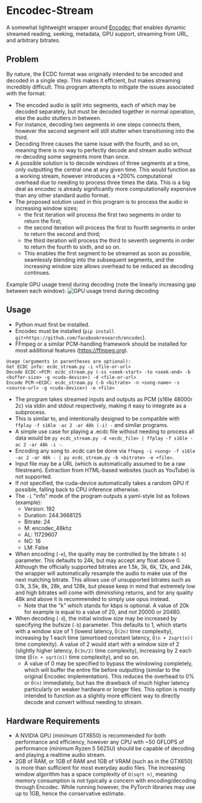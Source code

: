 # Encodec-Stream
A somewhat lightweight wrapper around [Encodec](https://github.com/facebookresearch/encodec) that enables dynamic streamed reading, seeking, metadata, GPU support, streaming from URL, and arbitrary bitrates.

## Problem
By nature, the ECDC format was originally intended to be encoded and decoded in a single step. This makes it efficient, but makes streaming incredibly difficult.
This program attempts to mitigate the issues associated with the format:
- The encoded audio is split into segments, each of which may be decoded separately, but must be decoded together in normal operation, else the audio stutters in between.
- For instance, decoding two segments in one steps connects them, however the second segment will still stutter when transitioning into the third.
- Decoding three causes the same issue with the fourth, and so on, meaning there is no way to perfectly decode and stream audio without re-decoding some segments more than once.
- A possible solution is to decode windows of three segments at a time, only outputting the central one at any given time. This would function as a working stream, however introduces a +200% computational overhead due to needing to process three times the data. This is a big deal as encodec is already significantly more computationally expensive than any other standard audio format.
- The proposed solution used in this program is to process the audio in increasing window sizes;
  - the first iteration will process the first two segments in order to return the first;
  - the second iteration will process the first to fourth segments in order to return the second and third;
  - the third iteration will process the third to seventh segments in order to return the fourth to sixth, and so on.
  - This enables the first segment to be streamed as soon as possible, seamlessly blending into the subsequent segments, and the increasing window size allows overhead to be reduced as decoding continues.


Example GPU usage trend during decoding (note the linearly increasing gap between each window):
![GPU usage trend during decoding](https://mizabot.xyz/u/EOVY6jGAAII.png)

## Usage
- Python must first be installed.
- Encodec must be installed (`pip install git+https://github.com/facebookresearch/encodec`).
- FFmpeg or a similar PCM-handling framework should be installed for most additional features (https://ffmpeg.org).
```
Usage (arguments in parentheses are optional):
Get ECDC info: ecdc_stream.py -i <file-or-url>
Decode ECDC->PCM: ecdc_stream.py (-ss <seek-start> -to <seek-end> -b <buffer-size> -g <cuda-device>) -d <file-or-url>
Encode PCM->ECDC: ecdc_stream.py (-b <bitrate> -n <song-name> -s <source-url> -g <cuda-device>) -e <file>
```

- The program takes streamed inputs and outputs as PCM (s16le 48000r 2c) via stdin and stdout respectively, making it easy to integrate as a subprocess.
- This is similar to, and intentionally designed to be compatible with `ffplay -f s16le -ac 2 -ar 48k (-i) -` and similar programs.
- A simple use case for playing a .ecdc file without needing to process all data would be `py ecdc_stream.py -d <ecdc_file> | ffplay -f s16le -ac 2 -ar 48k -i -`.
- Encoding any song to .ecdc can be done via `ffmpeg -i <song> -f s16le -ac 2 -ar 48k - | py ecdc_stream.py -b <bitrate> -e <file>`.
- Input file may be a URL (which is automatically assumed to be a raw filestream). Extraction from HTML-based websites (such as YouTube) is not supported.
- If not specified, the cuda-device automatically takes a random GPU if possible, falling back to CPU inference otherwise.
- The `-i` "info" mode of the program outputs a yaml-style list as follows (example):
  - Version: 192
  - Duration: 244.3668125
  - Bitrate: 24
  - M: encodec_48khz
  - AL: 11729607
  - NC: 16
  - LM: False
- When encoding (`-e`), the quality may be controlled by the bitrate (`-b`) parameter. This defaults to 24k, but may accept any float above 0. Although the officially supported bitrates are 1.5k, 3k, 6k, 12k, and 24k, the wrapper will automatically resample the audio to make use of the next matching bitrate. This allows use of unsupported bitrates such as 0.1k, 3.5k, 8k, 28k, and 128k, but please keep in mind that extremely low and high bitrates will come with diminishing returns, and for any quality 48k and above it is recommended to simply use opus instead.
  - Note that the "k" which stands for kbps is optional. A value of 20k for example is equal to a value of 20, and *not* 20000 or 20480.
- When decoding (`-d`), the initial window size may be increased by specifying the bufsize (`-b`) parameter. This defaults to 1, which starts with a window size of 1 (lowest latency, `Õ(2n)` time complexity), increasing by 1 each time (amortised constant latency, `Õ(n + 2sqrt(n))` time complexity). A value of 2 would start with a window size of 2 (slightly higher latency, `Õ(3n/2)` time complexity), increasing by 2 each time (`Õ(n + sqrt(n))` time complexity), and so on.
  - A value of 0 may be specified to bypass the windowing completely, which will buffer the entire file before outputting (similar to the original Encodec implementation). This reduces the overhead to 0% or `Õ(n)` immediately, but has the drawback of much higher latency particularly on weaker hardware or longer files. This option is mostly intended to function as a slightly more efficient way to directly decode and convert without needing to stream.

## Hardware Requirements
- A NVIDIA GPU (minimum GTX650) is recommended for both performance and efficiency, however any CPU with ~50 GFLOPS of performance (minimum Ryzen 5 5625U) should be capable of decoding and playing a realtime audio stream.
- 2GB of RAM, or 1GB of RAM and 1GB of VRAM (such as in the GTX650) is more than sufficient for most everyday audio files. The increasing window algorithm has a space complexity of `O(sqrt n)`, meaning memory consumption is not typically a concern with encoding/decoding through Encodec. While running however, the PyTorch libraries may use up to 1GB, hence the conservative estimate.
